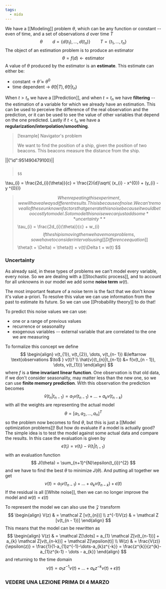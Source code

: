 ```yaml
---
tags:
  - mida
---
```

We have a [[Modeling]] problem $\theta$, which can be any function or constant --even of time, and a set of observations $d$ over time $T$
$$
\theta \qquad d = \{ d(t_{1}),\dots,d(t_{n}) \} \qquad T = \{ t_{1}, \dots, t_{n} \}
$$
The object of an estimation problem is to produce an estimator 
$$
\theta = f(d) \leftarrow \text{estimator}
$$
A value of $\theta$ produced by the estimator is an **estimate**. This estimate can either be:
- constant $\to$ $\hat{\theta} \approx \theta^{0}$
- time dependent $\to$ $\hat{\theta}(t|T), \hat{\theta}(t|t_{n})$

When $t > t_{n}$ we have a [[Prediction]], and when $t=t_{n}$ we have **filtering** -- the estimation of a variable for which we already have an estimation. This can be used to perceive the difference of the real observation and the prediction, or it can be used to see the value of other variables that depend on the one predicted. Lastly if $t < t_{n}$ we have a **regularization/interpolation/smoothing**.

>[!example] Navigator's problem
>
>We want to find the position of a ship, given the position of two beacons. This beacons measure the distance from the ship.
>```math
||{"id":951490479100}||
>```
>
>$$
\tau_{i} = \frac{2d_{i}(\theta)}{c} = \frac{2}{d}\sqrt{ (x_{i} - x^{0}) + (y_{i} - y ^{0})}
>$$
>When repeating this experiment, we will have always different results. This is because of noise. We can't remove all of these unknown factors that generate this noise because it would be too costly to model. So to model this noise we can just add some **uncertainty**
>$$
\tau_{i} = \frac{2d_{i}(\theta)}{c} + w_{i}
>$$
>If the ship is moving then we have more problems, so we have to consider intervals using [[Difference equation]]
>$$
>\theta(t + \Delta) = \theta(t) + v(t)\Delta t + w(t)
>$$
### Uncertainty

As already said, in these types of problems we can't model every variable, every noise. So we are dealing with a [[Stochastic process]], and to account for all unknowns in our model we add some **noise term** $w(t)$. 

The most important feature of a noise term is the fact that we don't know it's value a-priori. To resolve this value we can use information from the past to estimate its future. So we can use [[Probability theory]] to do that!

To predict this noise values we can use:
- one or a range of previous values
- recurrence or seasonality
- exogenous variables -- external variable that are correlated to the one we are measuring

To formalize this concept we define
$$
\begin{align}
v(t_{1}), v(t_{2}), \dots, v(t_{n- 1}) &\leftarrow \text{observations $\to$ } v(t)? \\
\hat{v}(t_{n}|t_{n-1}) &= f(v(t_{n - 1}), \dots, v(t_{1}))
\end{align}
$$
where $f$ is a **time invariant linear function**. One observation is that old data, if we don't consider seasonality, may matter less than the new one, so we can use **finite memory prediction**. With this observation the prediction becomes
$$
\hat{v}(t_{n}|t_{n-1}) = a_{1}v(t_{n-1}) + \dots + a_{k}v(t_{n-k})
$$
with all the weights are representing the actual model
$$
\theta = [a_{1},a_{2},\dots,a_{n}]^{T}
$$
so the problem now becomes to find $\theta$, but this is just a [[Model optimization problems]]! But how do evaluate if a model is actually good? The simple idea is to test the model against some actual data and compare the results. In this case the evaluation is given by
$$
\epsilon(t_{i}) = v(t_{i}) - \hat{v}(t_{i}|t_{i-1})
$$
with an evaluation function
$$
J(\theta) = \sum_{n+1}^{N}\epsilon(t_{i})^{2}
$$
and we have to find the best $\theta$ to minimize $J(\theta)$.  And putting all together we get
$$
v(t) = a_{1}v(t_{n-1}) + \dots + a_{k}v(t_{n-k}) + \epsilon(t)
$$
If the residual is all [[White noise]], then we can no longer improve the model and $w(t) = \epsilon(t)$

 To represent the model we can also use the $\mathcal Z$ transform
$$
\begin{align}
V(z)  & = \mathcal Z [v(t_{n})] \\
z^{-1}V(z)  & = \mathcal  Z [v(t_{n - 1})]
\end{align}
$$
This means that the model can be rewritten as
$$
\begin{align}
V(z)  & = \mathcal Z[\dots]   = a_{1} \mathcal Z[v(t_{n-1})] + a_{k} \mathcal Z[v(t_{n-k})] + \mathcal Z[\epsilon(t)]  \\
W(z)  & = \frac{V(z)}{\epsilon(z)}   = \frac{1}{1-a_{1}z^{-1}-\dots-a_{k}z^{-k}} = \frac{z^{k}}{z^{k}- a_{1}z^{k-1} - \dots - a_{k}}
\end{align}
$$
and returning to the time domain
$$
v(t) = a_{1}z^{-1}v(t) + \dots + a_{k}z^{-k}v(t) + \epsilon(t)
$$
### VEDERE UNA LEZIONE PRIMA DI 4 MARZO